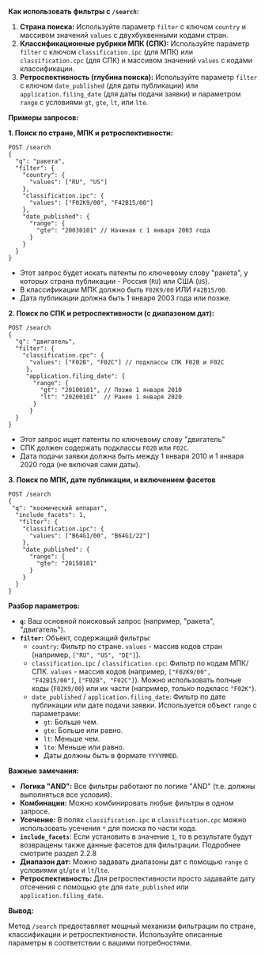 **Как использовать фильтры с `/search`:**

1.  **Страна поиска:** Используйте параметр `filter` с ключом `country` и массивом значений `values` с двухбуквенными кодами стран.
2.  **Классификационные рубрики МПК (СПК):** Используйте параметр `filter` с ключом `classification.ipc` (для МПК) или `classification.cpc` (для СПК) и массивом значений `values` с кодами классификации.
3.  **Ретроспективность (глубина поиска):** Используйте параметр `filter` с ключом `date_published` (для даты публикации) или `application.filing_date` (для даты подачи заявки) и параметром `range` с условиями `gt`, `gte`, `lt`, или `lte`.

**Примеры запросов:**

**1. Поиск по стране, МПК и ретроспективности:**
```
POST /search
{
  "q": "ракета",
  "filter": {
    "country": {
      "values": ["RU", "US"]
    },
    "classification.ipc": {
      "values": ["F02K9/00", "F42B15/00"]
    },
    "date_published": {
      "range": {
        "gte": "20030101" // Начиная с 1 января 2003 года
      }
    }
  }
}
```
*   Этот запрос будет искать патенты по ключевому слову "ракета", у которых страна публикации - Россия (`RU`) или США (`US`).
*   В классификации МПК должно быть `F02K9/00` ИЛИ `F42B15/00`.
*   Дата публикации должна быть 1 января 2003 года или позже.

**2. Поиск по СПК и ретроспективности (с диапазоном дат):**
```
POST /search
{
  "q": "двигатель",
  "filter": {
    "classification.cpc": {
      "values": ["F02B", "F02C"] // подклассы СПК F02B и F02C
     },
     "application.filing_date": {
       "range": {
         "gt": "20100101", // Позже 1 января 2010
         "lt": "20200101"  // Ранее 1 января 2020
       }
      }
  }
}
```
*   Этот запрос ищет патенты по ключевому слову "двигатель"
*   СПК должен содержать подклассы `F02B` или `F02C`.
*   Дата подачи заявки должна быть между 1 января 2010 и 1 января 2020 года (не включая сами даты).

**3. Поиск по МПК, дате публикации, и включением фасетов**
```
POST /search
{
 "q": "космический аппарат",
  "include_facets": 1,
   "filter": {
    "classification.ipc": {
      "values": ["B64G1/00", "B64G1/22"]
    },
    "date_published": {
      "range": {
        "gte": "20150101"
      }
    }
  }
}
```

**Разбор параметров:**

*   **`q`:** Ваш основной поисковый запрос (например, "ракета", "двигатель").
*   **`filter`:** Объект, содержащий фильтры:
    *   `country`: Фильтр по стране. `values` - массив кодов стран (например, `["RU", "US", "DE"]`).
    *   `classification.ipc` / `classification.cpc`: Фильтр по кодам МПК/СПК. `values` - массив кодов (например, `["F02K9/00", "F42B15/00"]`, `["F02B", "F02C"]`). Можно использовать полные коды (`F02K9/00`) или их части (например, только подкласс `"F02K"`).
    *   `date_published` / `application.filing_date`: Фильтр по дате публикации или дате подачи заявки. Используется объект `range` с параметрами:
        *   `gt`: Больше чем.
        *   `gte`: Больше или равно.
        *   `lt`: Меньше чем.
        *   `lte`: Меньше или равно.
        *   Даты должны быть в формате `YYYYMMDD`.

**Важные замечания:**

*   **Логика "AND":** Все фильтры работают по логике "AND" (т.е. должны выполняться все условия).
*   **Комбинации:** Можно комбинировать любые фильтры в одном запросе.
*   **Усечение:** В полях `classification.ipc` и `classification.cpc` можно использовать усечения `*` для поиска по части кода.
*   **`include_facets`**: Если установить в значение `1`, то в результате будут возвращены также данные фасетов для фильтрации. Подробнее смотрите раздел 2.2.8
*   **Диапазон дат:** Можно задавать диапазоны дат с помощью `range` с условиями `gt`/`gte` и `lt`/`lte`.
*   **Ретроспективность:** Для ретроспективности просто задавайте дату отсечения с помощью `gte` для `date_published` или `application.filing_date`.

**Вывод:**

Метод `/search` предоставляет мощный механизм фильтрации по стране, классификации и ретроспективности. Используйте описанные параметры в соответствии с вашими потребностями.

